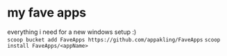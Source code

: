 # my fave apps
everything i need for a new windows setup :) \
```scoop bucket add FaveApps https://github.com/appakling/FaveApps```
```scoop install FaveApps/<appName>``` 
